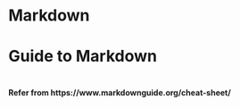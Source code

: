 # Markdown
<h1> Guide to Markdown <h1/>
<h4> Refer from https://www.markdownguide.org/cheat-sheet/ <h4/>
